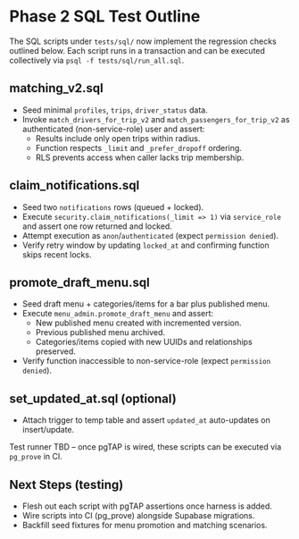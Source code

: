 # Phase 2 SQL Test Outline

The SQL scripts under `tests/sql/` now implement the regression checks outlined below. Each script runs in a transaction and can be executed collectively via `psql -f tests/sql/run_all.sql`.

## matching_v2.sql
- Seed minimal `profiles`, `trips`, `driver_status` data.
- Invoke `match_drivers_for_trip_v2` and `match_passengers_for_trip_v2` as authenticated (non-service-role) user and assert:
  - Results include only open trips within radius.
  - Function respects `_limit` and `_prefer_dropoff` ordering.
  - RLS prevents access when caller lacks trip membership.

## claim_notifications.sql
- Seed two `notifications` rows (queued + locked).
- Execute `security.claim_notifications(_limit => 1)` via `service_role` and assert one row returned and locked.
- Attempt execution as `anon`/`authenticated` (expect `permission denied`).
- Verify retry window by updating `locked_at` and confirming function skips recent locks.

## promote_draft_menu.sql
- Seed draft menu + categories/items for a bar plus published menu.
- Execute `menu_admin.promote_draft_menu` and assert:
  - New published menu created with incremented version.
  - Previous published menu archived.
  - Categories/items copied with new UUIDs and relationships preserved.
- Verify function inaccessible to non-service-role (expect `permission denied`).

## set_updated_at.sql (optional)
- Attach trigger to temp table and assert `updated_at` auto-updates on insert/update.

Test runner TBD – once pgTAP is wired, these scripts can be executed via `pg_prove` in CI.

## Next Steps (testing)
- Flesh out each script with pgTAP assertions once harness is added.
- Wire scripts into CI (pg_prove) alongside Supabase migrations.
- Backfill seed fixtures for menu promotion and matching scenarios.
